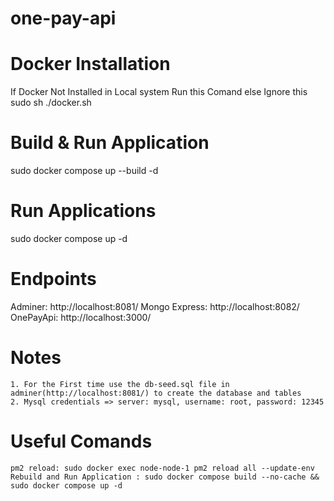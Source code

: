 # one-pay-api

# Docker Installation
If Docker Not Installed in Local system Run this Comand else Ignore this
sudo sh ./docker.sh

# Build & Run Application
sudo docker compose up --build -d

# Run Applications
sudo docker compose up -d

# Endpoints
Adminer: http://localhost:8081/
Mongo Express: http://localhost:8082/
OnePayApi: http://localhost:3000/

# Notes
    1. For the First time use the db-seed.sql file in adminer(http://localhost:8081/) to create the database and tables
    2. Mysql credentials => server: mysql, username: root, password: 12345
    
# Useful Comands 
    pm2 reload: sudo docker exec node-node-1 pm2 reload all --update-env
    Rebuild and Run Application : sudo docker compose build --no-cache && sudo docker compose up -d